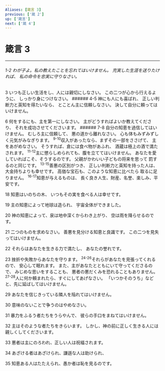 ```yaml
---
Aliases: [箴言 3]
previous: ['箴 2']
up: ['箴言']
next: ['箴 4']
---
```

# 箴言 3

***
###### 1-2 わが子よ。私の教えたことを忘れてはいけません。 充実した生涯を送りたければ、 私の命令を忠実に守りなさい。 



3 
いつも正しい生活をし、人には親切にしなさい。 この二つが心から行えるように、 しっかり身につけなさい。 ###### 4-5 神にも人にも喜ばれ、 正しい判断力と英知を得たいなら、 とことん主に信頼しなさい。 決して自分に頼ってはいけません。 



6 
何をするにも、主を第一にしなさい。 主がどうすればよいか教えてくださり、 それを成功させてくださいます。 ###### 7-8 自分の知恵を過信してはいけません。 むしろ主に信頼して、 悪の道から離れなさい。 心も体もみずみずしく元気がみなぎります。 <sup class="versenum">9-10</sup>収入があったなら、まずその一部をささげて、 主をあがめなさい。 そうすれば、倉には食べ物があふれ、 酒蔵は極上の酒で満たされます。 <sup class="versenum">11-12</sup>主に懲らしめられても、腹を立ててはいけません。 あなたを愛していればこそ、そうするのです。 父親がかわいい子どもの将来を思って 罰するのと同じです。 <sup class="versenum">13-15</sup>善悪の区別がつき、 正しい判断力と英知を持った人は、 大金持ちよりも幸せです。 高価な宝石も、このような知恵に比べたら 取るに足りません。 <sup class="versenum">16-17</sup>知恵が与えるものは、 長く良き人生、財産、名誉、楽しみ、平安です。 



18 
知恵はいのちの木、 いつもその実を食べる人は幸せです。 



19 
主の知恵によって地球は造られ、 宇宙全体ができました。 



20 
神の知恵によって、泉は地中深くからわき上がり、 空は雨を降らせるのです。 



21 
二つのものを求めなさい。 善悪を見分ける知恵と良識です。 この二つを見失ってはいけません。 



22 
それらはあなたを生きる力で満たし、 あなたの誉れです。 



23 
挫折や失敗からあなたを守ります。 <sup class="versenum">24-26</sup>それらがあなたを見張ってくれるので、 安心して眠れます。 また、主があなたとともにいて守ってくださるので、 みじめな思いをすることも、 悪者の悪だくみを恐れることもありません。 <sup class="versenum">27-28</sup>人に何か頼まれたら、すぐにしてあげなさい。 「いつかそのうち」などと、先に延ばしてはいけません。 



29 
あなたを信じきっている隣人を陥れてはいけません。 



30 
意味のないことで争うのはやめなさい。 



31 
暴力をふるう者たちをうらやんで、 彼らの手口をまねてはいけません。 



32 
主はそのような者たちをきらいます。 しかし、神の前に正しく生きる人には 親しくしてくださいます。 



33 
悪者は主にのろわれ、正しい人は祝福されます。 



34 
あざける者はあざけられ、謙遜な人は助けられ、 



35 
知恵ある人はたたえられ、愚か者は恥を見るのです。
